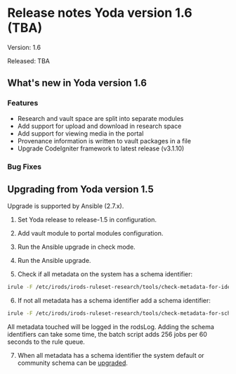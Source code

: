 # Release notes Yoda version 1.6 (TBA)

Version: 1.6

Released: TBA

## What's new in Yoda version 1.6
### Features
- Research and vault space are split into separate modules
- Add support for upload and download in research space
- Add support for viewing media in the portal
- Provenance information is written to vault packages in a file
- Upgrade CodeIgniter framework to latest release (v3.1.10)

### Bug Fixes


## Upgrading from Yoda version 1.5
Upgrade is supported by Ansible (2.7.x).

1. Set Yoda release to release-1.5 in configuration.

2. Add vault module to portal modules configuration.

3. Run the Ansible upgrade in check mode.

4. Run the Ansible upgrade.

5. Check if all metadata on the system has a schema identifier:
```bash
irule -F /etc/irods/irods-ruleset-research/tools/check-metadata-for-identifier.r
```

6. If not all metadata has a schema identifier add a schema identifier:
```bash
irule -F /etc/irods/irods-ruleset-research/tools/check-metadata-for-schema-updates.r
```
All metadata touched will be logged in the rodsLog.
Adding the schema identifiers can take some time, the batch script adds 256 jobs per 60 seconds to the rule queue.

7. When all metadata has a schema identifier the system default or community schema can be [upgraded](../administration/upgrading-metadata-schemas.md).
